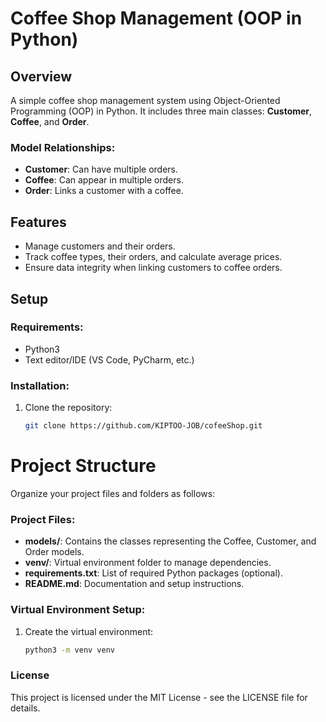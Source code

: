 # Coffee Shop Management (OOP in Python)

## Overview

A simple coffee shop management system using Object-Oriented Programming (OOP) in Python. It includes three main classes: **Customer**, **Coffee**, and **Order**.

### Model Relationships:

- **Customer**: Can have multiple orders.
- **Coffee**: Can appear in multiple orders.
- **Order**: Links a customer with a coffee.

## Features

- Manage customers and their orders.
- Track coffee types, their orders, and calculate average prices.
- Ensure data integrity when linking customers to coffee orders.

## Setup

### Requirements:

- Python3
- Text editor/IDE (VS Code, PyCharm, etc.)

### Installation:

1. Clone the repository:
   ```bash
   git clone https://github.com/KIPTOO-JOB/cofeeShop.git
   ```

# Project Structure

Organize your project files and folders as follows:

### Project Files:

- **models/**: Contains the classes representing the Coffee, Customer, and Order models.
- **venv/**: Virtual environment folder to manage dependencies.
- **requirements.txt**: List of required Python packages (optional).
- **README.md**: Documentation and setup instructions.

### Virtual Environment Setup:

1. Create the virtual environment:
   ```bash
   python3 -m venv venv
   ```

### License

This project is licensed under the MIT License - see the LICENSE file for details.
